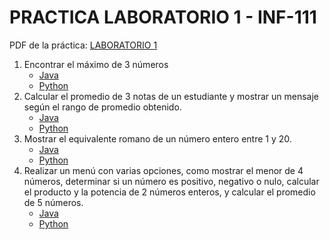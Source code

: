 # PRACTICA LABORATORIO 1 - INF-111

PDF de la práctica: [LABORATORIO 1]()

1. Encontrar el máximo de 3 números
    - [Java](https://github.com/FreddyMachaca/INF-111/blob/main/LABORATORIOS/LABORATORIO1/Ejercicio1/Java/MaximoTresNumeros.java)
    - [Python](https://github.com/FreddyMachaca/INF-111/blob/main/LABORATORIOS/LABORATORIO1/Ejercicio1/Python/MaximoTresNumeros.py)
2. Calcular el promedio de 3 notas de un estudiante y mostrar un mensaje según el rango de promedio obtenido.
    - [Java](https://github.com/FreddyMachaca/INF-111/blob/main/LABORATORIOS/LABORATORIO1/Ejercicio2/Java/CalcularPromedio.java)
    - [Python](https://github.com/FreddyMachaca/INF-111/blob/main/LABORATORIOS/LABORATORIO1/Ejercicio2/Python/CalcularPromedio.py)
3. Mostrar el equivalente romano de un número entero entre 1 y 20.
    - [Java](https://github.com/FreddyMachaca/INF-111/blob/main/LABORATORIOS/LABORATORIO1/Ejercicio3/Java/NumeroRomano.java)
    - [Python](https://github.com/FreddyMachaca/INF-111/blob/main/LABORATORIOS/LABORATORIO1/Ejercicio3/Python/NumeroRomano.py)
4. Realizar un menú con varias opciones, como mostrar el menor de 4 números, determinar si un número es positivo, negativo o nulo, calcular el producto y la potencia de 2 números enteros, y calcular el promedio de 5 números.
    - [Java](https://github.com/FreddyMachaca/INF-111/blob/main/LABORATORIOS/LABORATORIO1/Ejercicio4/Java/MenuOperaciones.java)
    - [Python](https://github.com/FreddyMachaca/INF-111/blob/main/LABORATORIOS/LABORATORIO1/Ejercicio4/Python/MenuOperaciones.py)
